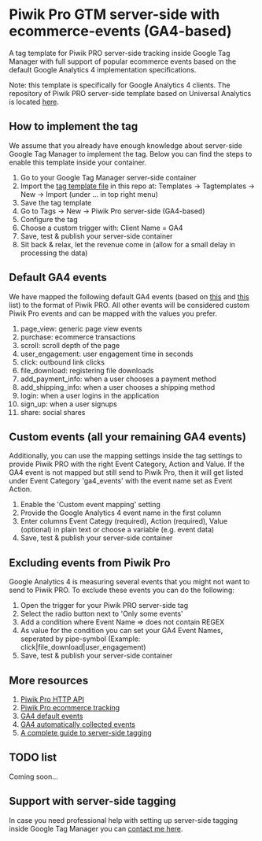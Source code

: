 # Piwik Pro GTM server-side with ecommerce-events (GA4-based)
A tag template for Piwik PRO server-side tracking inside Google Tag Manager with full support of popular ecommerce events based on the default Google Analytics 4 implementation specifications. 

Note: this template is specifically for Google Analytics 4 clients. The repository of Piwik PRO server-side template based on Universal Analytics is located [here](https://github.com/PiwikPRO/server-side-template-for-gtm).

## How to implement the tag
We assume that you already have enough knowledge about server-side Google Tag Manager to implement the tag. Below you can find the steps to enable this template inside your container.
1. Go to your Google Tag Manager server-side container
2. Import the [tag template file](https://github.com/endgameapp/piwikpro-gtm-serverside/blob/main/piwikpro-gtm-serverside-ga4.tpl) in this repo at: Templates -> Tagtemplates -> New -> Import (under ... in top right menu)
3. Save the tag template
4. Go to Tags -> New -> Piwik Pro server-side (GA4-based)
5. Configure the tag
6. Choose a custom trigger with: Client Name = GA4
7. Save, test & publish your server-side container
8. Sit back & relax, let the revenue come in (allow for a small delay in processing the data)

## Default GA4 events
We have mapped the following default GA4 events (based on [this](https://developers.google.com/analytics/devguides/collection/ga4/reference/events) and [this](https://support.google.com/analytics/answer/9234069?hl=en&ref_topic=9756175) list) to the format of Piwik PRO. All other events will be considered custom Piwik Pro events and can be mapped with the values you prefer. 
1. page_view: generic page view events
2. purchase: ecommerce transactions
3. scroll: scroll depth of the page
4. user_engagement: user engagement time in seconds
5. click: outbound link clicks
6. file_download: registering file downloads
7. add_payment_info: when a user chooses a payment method
8. add_shipping_info: when a user chooses a shipping method
9. login: when a user logins in the application
10. sign_up: when a user signups
11. share: social shares

## Custom events (all your remaining GA4 events)
Additionally, you can use the mapping settings inside the tag settings to provide Piwik PRO with the right Event Category, Action and Value. If the GA4 event is not mapped but still send to Piwik Pro, then it will get listed under Event Category 'ga4_events' with the event name set as Event Action.
1. Enable the 'Custom event mapping' setting
2. Provide the Google Analytics 4 event name in the first column
3. Enter columns Event Categy (required), Action (required), Value (optional) in plain text or choose a variable (e.g. event data)
4. Save, test & publish your server-side container

## Excluding events from Piwik Pro
Google Analytics 4 is measuring several events that you might not want to send to Piwik PRO. To exclude these events you can do the following:
1. Open the trigger for your Piwik PRO server-side tag
2. Select the radio button next to 'Only some events'
3. Add a condition where Event Name => does not contain REGEX
4. As value for the condition you can set your GA4 Event Names, seperated by pipe-symbol (Example: click|file_download|user_engagement)
5. Save, test & publish your server-side container

## More resources
1. [Piwik Pro HTTP API](https://developers.piwik.pro/en/latest/data_collection/api/http_api.html)
2. [Piwik Pro ecommerce tracking](https://help.piwik.pro/support/getting-started/track-ecommerce/)
3. [GA4 default events](https://developers.google.com/analytics/devguides/collection/ga4/reference/events)
4. [GA4 automatically collected events](https://support.google.com/analytics/answer/9234069?hl=en&ref_topic=9756175)
5. [A complete guide to server-side tagging](https://www.simoahava.com/analytics/server-side-tagging-google-tag-manager/)

## TODO list
Coming soon...

## Support with server-side tagging
In case you need professional help with setting up server-side tagging inside Google Tag Manager you can [contact me here](https://dennisvreeke.com).
